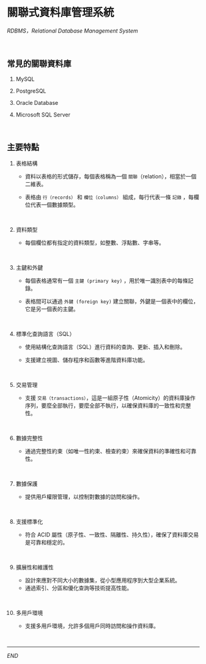 # 關聯式資料庫管理系統

_RDBMS，Relational Database Management System_

<br>

## 常見的關聯資料庫

1. MySQL

2. PostgreSQL

3. Oracle Database

4. Microsoft SQL Server

<br>

## 主要特點

1. 表格結構

   - 資料以表格的形式儲存，每個表格稱為一個 `關聯`（relation），相當於一個二維表。

   - 表格由 `行（records）` 和 `欄位（columns）` 組成，每行代表一條 `記錄` ，每欄位代表一個數據類型。

<br>

2. 資料類型

   - 每個欄位都有指定的資料類型，如整數、浮點數、字串等。

<br>

3. 主鍵和外鍵

   - 每個表格通常有一個 `主鍵 (primary key)` ，用於唯一識別表中的每條記錄。

   - 表格間可以通過 `外鍵 (foreign key)` 建立關聯，外鍵是一個表中的欄位，它是另一個表的主鍵。

<br>

4. 標準化查詢語言（SQL）

   - 使用結構化查詢語言（SQL）進行資料的查詢、更新、插入和刪除。

   - 支援建立視圖、儲存程序和函數等進階資料庫功能。

<br>

5. 交易管理

   - 支援 `交易（transactions）`，這是一組原子性（Atomicity）的資料庫操作序列，要麼全部執行，要麼全部不執行，以確保資料庫的一致性和完整性。

<br>

6. 數據完整性

   - 通過完整性約束（如唯一性約束、檢查約束）來確保資料的準確性和可靠性。

<br>

7. 數據保護

   - 提供用戶權限管理，以控制對數據的訪問和操作。

<br>

8. 支援標準化

   - 符合 ACID 屬性（原子性、一致性、隔離性、持久性），確保了資料庫交易是可靠和穩定的。

<br>

9. 擴展性和維護性

   - 設計來應對不同大小的數據集，從小型應用程序到大型企業系統。
   - 通過索引、分區和優化查詢等技術提高性能。

<br>

10. 多用戶環境

    - 支援多用戶環境，允許多個用戶同時訪問和操作資料庫。

<br>

___

_END_